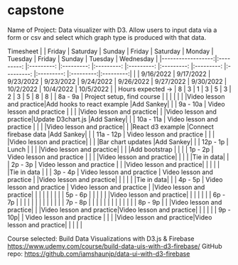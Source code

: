 # capstone

Name of Project: Data visualizer with D3. Allow users to input data via a form or csv and select which graph type is produced with that data.



Timesheet
|                   |   Friday                  |   Saturday                 |   Sunday                |   Friday                |   Saturday              |   Monday                |   Tuesday               |   Friday                |   Sunday                   |  Tuesday  | Wednesday |
|------------------:|:---------:                |:---------:                 |:---------:              |:---------:              |:---------:              |:---------:              |:---------:              |:---------:              |:---------:                 |:---------:|:---------:|
|                   | 9/16/2022                 | 9/17/2022                  | 9/23/2022               | 9/23/2022               | 9/24/2022               | 9/26/2022               | 9/27/2022               | 9/30/2022               | 10/2/2022                  | 10/4/2022 | 10/5/2022 |
| Hours expected -> |     8                     |     3                      |     1                   |     3                   |     5                   |     3                   |     2                   |     3                   |     5                      |     8     |     8     |
|           8a - 9a | Project setup, find course |                           |                         |                         |                         |                         |                         |Video lesson and practice|Add hooks to react example  |Add Sankey|           |
|          9a - 10a | Video lesson and practice  |                           |                         |                         |Video lesson and practice|                         |                         |Video lesson and practice|Update D3chart.js           |Add Sankey|           |
|         10a - 11a | Video lesson and practice  |                           |                         |                         |Video lesson and practice|                         |                         |React d3 example         |Connect firebase data       |Add Sankey|           |
|         11a - 12p | Video lesson and practice  |                           |                         |                         |Video lesson and practice|                         |                         |                         |Bar chart updates           |Add Sankey|           |
|          12p - 1p |       Lunch                |                           |                         |                         |Video lesson and practice|                         |                         |                         |Add bootstrap               |           |           |
|           1p - 2p | Video lesson and practice  |                           |                         |                         |Video lesson and practice|                         |                         |                         |                            |Tie in data|           |
|           2p - 3p | Video lesson and practice  |                           |                         |Video lesson and practice|                         |                         |                         |                         |                            |Tie in data |           |
|           3p - 4p | Video lesson and practice  | Video lesson and practice |                         |Video lesson and practice|                         |                         |                         |                         |                            |Tie in data|           |
|           4p - 5p | Video lesson and practice  | Video lesson and practice |                         |Video lesson and practice|                         |                         |                         |                         |                            |           |           |
|           5p - 6p |                            |                           |                         |                         |                         |Video lesson and practice|                         |                         |                            |           |           |
|           6p - 7p |                            |                           |                         |                         |                         |                         |                         |                         |                            |           |           |
|           7p - 8p |                            |                           |                         |                         |                         |                         |                         |                         |                            |           |           |
|           8p - 9p |                            |                           |Video lesson and practice|                         |                         |Video lesson and practice|Video lesson and practice|                         |                            |           |           |
|           9p - 10p|                            | Video lesson and practice |                         |                         |                         |Video lesson and practice|Video lesson and practice|                         |                            |           |           |
      
Course selected: Build Data Visualizations with D3.js & Firebase https://www.udemy.com/course/build-data-uis-with-d3-firebase/
GitHub repo: https://github.com/iamshaunjp/data-ui-with-d3-firebase
